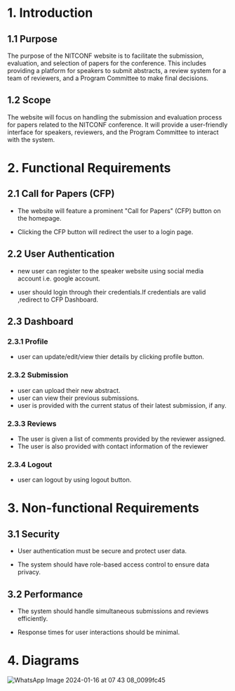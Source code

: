 # 1. Introduction

## 1.1 Purpose
The purpose of the NITCONF website is to facilitate the submission, evaluation, and selection of papers for the conference. This includes providing a platform for speakers to submit abstracts, a review system for a team of reviewers, and a Program Committee to make final decisions.

## 1.2 Scope
The website will focus on handling the submission and evaluation process for papers related to the NITCONF conference. It will provide a user-friendly interface for speakers, reviewers, and the Program Committee to interact with the system.

# 2. Functional Requirements
   
## 2.1 Call for Papers (CFP)

- The website will feature a prominent "Call for Papers" (CFP) button on the homepage.

- Clicking the CFP button will redirect the user to a login page.

## 2.2 User Authentication
- new user can register to the speaker website using social media account i.e. google account.
 
- user should  login through their credentials.If credentials are valid ,redirect to CFP Dashboard.
 

## 2.3 Dashboard

 ### 2.3.1 Profile
 - user can update/edit/view thier details by clicking profile button.

### 2.3.2 Submission

- user can upload their new abstract.
- user can view their previous submissions.
- user is provided with the current status of their latest submission, if any.

### 2.3.3 Reviews

- The user is given a list of comments provided by the reviewer assigned.
- The user is also provided with contact information of the reviewer
  
### 2.3.4 Logout 
- user can logout by using logout button.

# 3. Non-functional Requirements
   
## 3.1 Security

 - User authentication must be secure and protect user data.

 - The system should have role-based access control to ensure data privacy.

## 3.2 Performance

- The system should handle simultaneous submissions and reviews efficiently.

 - Response times for user interactions should be minimal.


# 4. Diagrams

![WhatsApp Image 2024-01-16 at 07 43 08_0099fc45](https://github.com/karan-nitc-cse/SE_Lab_10/assets/153089962/c964677d-6cae-436d-92ae-ef9e8ddfbf94)
